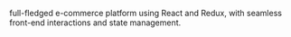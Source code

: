 full-fledged e-commerce platform using React and Redux, with seamless front-end interactions and state management.
